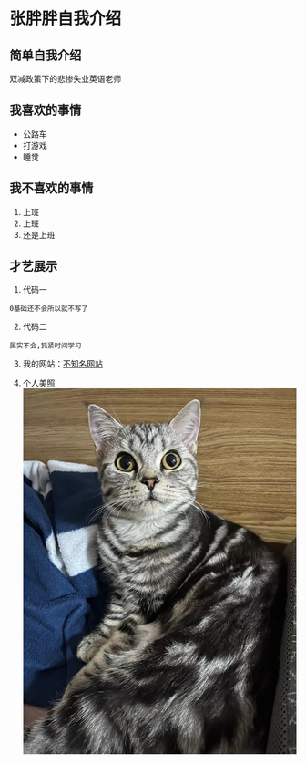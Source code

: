 # 张胖胖自我介绍

## 简单自我介绍
双减政策下的悲惨失业英语老师

## 我喜欢的事情
* 公路车
* 打游戏
* 睡觉

## 我不喜欢的事情
1. 上班
2. 上班
3. 还是上班

## 才艺展示
1. 代码一

```javescript
0基础还不会所以就不写了
```

2. 代码二
```
属实不会,抓紧时间学习
```

3. 我的网站：[不知名网站](www.google.com)

4. 个人美照
![我的儿子](1.jpg)
